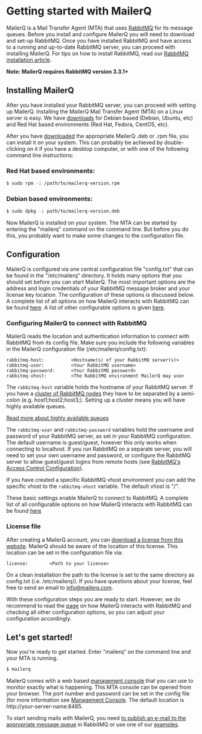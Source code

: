 # Getting started with MailerQ

MailerQ is a Mail Transfer Agent (MTA) that uses [RabbitMQ](https://www.rabbitmq.com) 
for its message queues. Before you install and configure MailerQ you will need to download 
and set-up RabbitMQ. Once you have installed RabbitMQ and have access to a running and 
up-to-date RabbitMQ server, you can proceed with installing MailerQ. For tips on 
how to install RabbitMQ, read our [RabbitMQ installation article](rabbitmq-install "RabbitMQ installation").

**Note: MailerQ requires RabbitMQ version 3.3.1+**

## Installing MailerQ

After you have installed your RabbitMQ server, you can proceed with setting 
up MailerQ. Installing the MailerQ Mail Transfer Agent (MTA) on a Linux 
server is easy. We have [downloads](/product/download "Download MailerQ")
for Debian based (Debian, Ubuntu, etc) and Red Hat based environments 
(Red Hat, Fedora, CentOS, etc).

After you have [downloaded](/product/download "Download MailerQ") the appropriate 
MailerQ .deb or .rpm file, you can install it on your system. This can probably 
be achieved by double-clicking on it if you have a desktop computer, or with 
one of the following command line instructions:

### Red Hat based environments:

```bash
$ sudo rpm -i /path/to/mailerq-version.rpm
```

### Debian based environments:

```bash
$ sudo dpkg -i path/to/mailerq-version.deb
```

Now MailerQ is installed on your system. The MTA can be started by entering the
"mailerq" command on the command line. But before you do this, you probably
want to make some changes to the configuration file.

## Configuration

MailerQ is configured via one central configuration file "config.txt" that can 
be found in the "/etc/mailerq" directory. It holds many options that you should
set before you can start MailerQ. The most important options are the address
and login credentials of your RabbitMQ message broker and your license key
location. The configuration of these options is discussed below. A complete 
list of all options on how MailerQ interacts with RabbitMQ can be found 
[here](rabbitmq-config "Connect MailerQ with RabbitMQ").
A list of other configurable options is given [here](configuration 
"MailerQ configuration").

### Configuring MailerQ to connect with RabbitMQ

MailerQ reads the location and authentication information to connect with RabbitMQ
from its config file. Make sure you include the following variables
in the MailerQ configuration file (/etc/mailerq/config.txt):

```
rabbitmq-host:          <Hostname(s) of your RabbitMQ server(s)>
rabbitmq-user:          <Your RabbitMQ username>
rabbitmq-password:      <Your RabbitMQ password>
rabbitmq-vhost:         <The RabbitMQ environment MailerQ may use>
```

The `rabbitmq-host` variable holds the hostname of your RabbitMQ server. If you have 
a [cluster of RabbitMQ nodes](https://www.rabbitmq.com/clustering.html) they have to 
be separated by a semi-colon (e.g. host1;host2;host3;). Setting up a cluster means you 
will have highly available queues.

[Read more about highly available queues](https://www.rabbitmq.com/ha.html)

The `rabbitmq-user` and `rabbitmq-password` variables hold the username and 
password of your RabbitMQ server, as set in your RabbitMQ configuration. The default 
username is guest/guest, however this only works when connecting to localhost. If you 
run RabbitMQ on a separate server, you will need to set your own username and password,
or configure the RabbitMQ server to allow guest/guest logins from remote hosts (see
[RabbitMQ's Access Control Configuration](https://www.rabbitmq.com/access-control.html
"RabbitMQ's Access Control Configuration")).

If you have created a specific RabbitMQ vhost environment you can add the specific vhost
to the `rabbitmq-vhost` variable. The default vhost is "/".

These basic settings enable MailerQ to connect to RabbitMQ. A complete list of all
configurable options on how MailerQ interacts with RabbitMQ can be found
[here](rabbitmq-config "Connect MailerQ with RabbitMQ")

### License file

After creating a MailerQ account, you can [download a license from this website](/product/license). MailerQ
should be aware of the location of this license. This location can be set in the configuration file via:
```
license:		<Path to your license>
```
On a clean installation the path to the license is set to the same directory as config.txt (i.e. /etc/mailerq/).
If you have questions about your license, feel free to send an email to
[info@mailerq.com](mailto:info@mailerq.com).

With these configuration steps you are ready to start. However, we do recommend to read the
[page](rabbitmq-config "Connect MailerQ with RabbitMQ") on how 
MailerQ interacts with RabbitMQ and checking all other configuration options, so you can 
 adjust your configuration accordingly.

## Let's get started!

Now you're ready to get started. Enter "mailerq" on the command line and your MTA is running.

```bash
$ mailerq
```

MailerQ comes with a web based
[management console](management-console "An MTA with a management console")
that you can use to monitor exactly what is happening. This MTA console can be opened
from your browser. The port number and password can be set in
the config file (for more information see [Management Console](management-console "Management console"). 
The default location is http://your-server-name:8485.

To start sending mails with MailerQ, you need
[to publish an e-mail to the appropriate message queue](send-email "Send emails with MailerQ")
in RabbitMQ or use one of our [examples](mailerq-examples "MailerQ examples").

